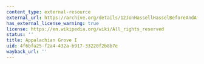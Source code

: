 ```yaml
---
content_type: external-resource
external_url: https://archive.org/details/12JonHassellHasselBeforeAndAfterCharmLaNotte1980/03+-+Laurie+Spiegel+-+Spiegel+-+Appalachian+Grove+I+%281974%29.mp3
has_external_license_warning: true
license: https://en.wikipedia.org/wiki/All_rights_reserved
status: ''
title: Appalachian Grove I
uid: 4f6bfa25-f2a4-432a-b917-33220f2b8b7e
wayback_url: ''
---
```

